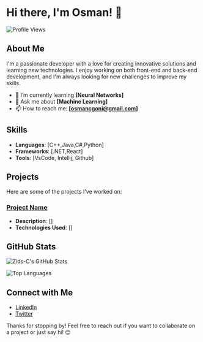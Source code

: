 # Hi there, I'm Osman! 👋

![Profile Views](https://komarev.com/ghpvc/?username=Zids-C&color=blue)

## About Me

I'm a passionate developer with a love for creating innovative solutions and learning new technologies. I enjoy working on both front-end and back-end development, and I'm always looking for new challenges to improve my skills.

- 🌱 I’m currently learning **[Neural Networks]**
- 💬 Ask me about **[Machine Learning]**
- 📫 How to reach me: **[osmancgoni@gmail.com]**

## Skills

- **Languages**: [C++,Java,C#,Python] 
- **Frameworks**: [.NET,React]
- **Tools**: [VsCode, Intellij, Github]

## Projects

Here are some of the projects I've worked on:


### [Project Name](link-to-project)
- **Description**: []
- **Technologies Used**: []

## GitHub Stats

![Zids-C's GitHub Stats](https://github-readme-stats.vercel.app/api?username=Zids-C&show_icons=true&theme=radical)

![Top Languages](https://github-readme-stats.vercel.app/api/top-langs/?username=Zids-C&layout=compact&theme=radical)

## Connect with Me

- [LinkedIn](https://www.linkedin.com/in/osman-goni-82172321a/)
- [Twitter](https://x.com/Osman_tweets_?t=AMgxPofPxi982cvUXpYgBA&s=09)

Thanks for stopping by! Feel free to reach out if you want to collaborate on a project or just say hi! 😊
